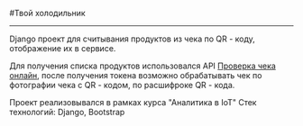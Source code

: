 #Твой холодильник 

---
Django проект для считывания продуктов из чека по QR - коду, отображение их в сервисе.


Для получения списка продуктов использовался API  [Проверка чека онлайн](https://proverkacheka.com/), после получения токена возможно обрабатывать чек по фотографии чека с QR - кодом, по расшифроке QR - кода.

Проект реализовывался в рамках курса "Аналитика в IoT"
Стек технологий: Django, Bootstrap